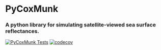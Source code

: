 # PyCoxMunk
### A python library for simulating satellite-viewed sea surface reflectances.

[![PyCoxMunk Tests](https://github.com/simonrp84/PyCoxMunk/actions/workflows/python-app.yml/badge.svg)](https://github.com/simonrp84/PyCoxMunk/actions)
[![codecov](https://codecov.io/gh/simonrp84/PyCoxMunk/branch/main/graph/badge.svg?token=4GMLURHA5V)](https://codecov.io/gh/simonrp84/PyCoxMunk)
